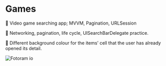 # Games

🍏 Video game searching app; MVVM, Pagination, URLSession

🍏 Networking, pagination, life cycle, UISearchBarDelegate practice.

🍏 Different background colour for the items’ cell that the user has already opened its detail.

![Fotoram io](https://user-images.githubusercontent.com/32302808/93671229-e95fad00-faa9-11ea-9551-5cc2b40cdddd.jpg)
